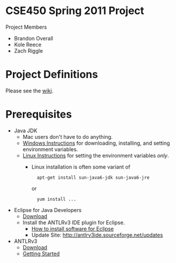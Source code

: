 # CSE450 Spring 2011 Project

Project Members

- Brandon Overall
- Kole Reece
- Zach Riggle

# Project Definitions

Please see the [wiki](msu-cse450-ss11/wiki).

# Prerequisites

-   Java JDK
    -   Mac users don't have to do anything.
    -   [Windows Instructions][java-win] for downloading, installing, and setting environment variables.
    -   [Linux Instructions][java-linux] for setting the environment variables *only*.
        -   Linux installation is often some variant of 

                  apt-get install sun-java6-jdk sun-java6-jre

            or

                  yum install ...
-   Eclipse for Java Developers
    -   [Download][eclipse]
    -   Install the ANTLRv3 IDE plugin for Eclipse.
        -   [How to install software for Eclipse][eclipse-updatemgr]
        -   Update Site: <http://antlrv3ide.sourceforge.net/updates>
-   ANTLRv3
    -   [Download][antlr-download]
    -   [Getting Started][antlr-started]

[antlr-download]: http://www.antlr.org/download.html "Download ANTLR"
[antlr-started]: http://www.antlr.org/wiki/display/ANTLR3/FAQ+-+Getting+Started "Getting Started with ANTLR"
[java-linux]: http://www.cyberciti.biz/faq/linux-unix-set-java_home-path-variable/
[java-win]: http://ist.berkeley.edu/as-ag/technology/howto/install-java-sdk-win.html
[eclipse]: http://www.eclipse.org/downloads/packages/eclipse-ide-java-developers/heliossr1
[eclipse-updatemgr]: http://help.eclipse.org/helios/index.jsp?topic=/org.eclipse.platform.doc.user/tasks/tasks-34.htm
